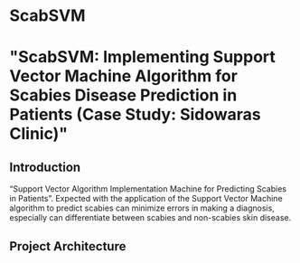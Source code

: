 # ScabSVM
<h1>"ScabSVM: Implementing Support Vector Machine Algorithm for Scabies Disease Prediction in Patients (Case Study: Sidowaras Clinic)"</h1>

## Introduction
“Support Vector Algorithm Implementation Machine for Predicting Scabies in Patients”. Expected with the application of the Support Vector Machine algorithm to predict scabies can minimize errors in making a diagnosis, especially can differentiate between scabies and non-scabies skin disease.

## Project Architecture

